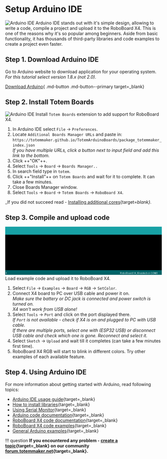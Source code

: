 # Setup Arduino IDE

![Arduino IDE](/assets/images/arduino-ide-image1.png)
Arduino IDE stands out with it's simple design, allowing to write a code, compile a project and upload it to the RoboBoard X4. This is one of the reasons why it's so popular among beginners. Aside from basic functionality, it has thousands of third-party libraries and code examples to create a project even faster.  


## Step 1. Download Arduino IDE

Go to Arduino website to download application for your operating system.  
*For this tutorial select version 1.8.x (not 2.0).*

[Download Arduino](https://www.arduino.cc/en/software){ .md-button .md-button--primary target=_blank}

## Step 2. Install Totem Boards

![Arduino IDE](/assets/images/arduino-ide-image2.png)
Install `Totem Boards` extension to add support for RoboBoard X4.  

1. In Arduino IDE select `File` → `Preferences`.  
1. Locate `Additional Boards Manager URLs` and paste in:  
    `https://totemmaker.github.io/TotemArduinoBoards/package_totemmaker_index.json`  
    *If you have multiple URLs, click a button next to input field and add this link to the bottom.*
1. Click ++"OK"++.  
1. Select `Tools` → `Board` → `Boards Manager..`  
1. In search field type in `totem`.  
1. Click ++"Install"++ on `Totem Boards` and wait for it to complete. It can take a few minutes.  
1. Close Boards Manager window.  
1. Select `Tools` → `Board` → `Totem Boards` → `RoboBoard X4`.  

_If you did not succeed read - [Installing additional cores](https://www.arduino.cc/en/Guide/Cores){target=_blank}._  

## Step 3. Compile and upload code

![Arduino IDE](/assets/images/arduino-ide-image3.gif)
Load example code and upload it to RoboBoard X4.  

1. Select `File` → `Examples` → `Board` → `RGB` → `SetColor`.  
1. Connect X4 board to PC over USB cable and power it on.  
    _Make sure the battery or DC jack is connected and power switch is turned on._  
    _X4 won't work from USB alone!_  
1. Select `Tools` → `Port` and click on the port displayed there.  
    _If `Port` is not available - check if X4 is on and plugged to PC with USB cable._  
    _If there are multiple ports, select one with (ESP32 USB) or disconnect USB cable and check which one is gone. Reconnect and select it._  
1. Select `Sketch` → `Upload` and wait till it completes (can take a few minutes first time).  
1. RoboBoard X4 RGB will start to blink in different colors. Try other examples of each available feature.  

## Step 4. Using Arduino IDE

For more information about getting started with Arduino, read following topics:  

* [Arduino IDE usage guide](https://www.arduino.cc/en/Guide/Environment){target=_blank}  
* [How to install libraries](https://www.arduino.cc/en/Guide/Libraries){target=_blank}  
* [Using Serial Monitor](https://docs.arduino.cc/software/ide-v2/tutorials/ide-v2-serial-monitor){target=_blank}  
* [Arduino code documentation](https://www.arduino.cc/reference/en/){target=_blank}  
* [RoboBoard X4 code documentation](/roboboard-x4){target=_blank}  
* [RoboBoard X4 code examples](https://github.com/totemmaker/TotemArduinoBoards/tree/master/libraries/TotemX4/examples){target=_blank}  
* [General Arduino examples](https://www.arduino.cc/en/Tutorial/BuiltInExamples){target=_blank}  

!!! question
    **If you encountered any problem - [create a topic](https://forum.totemmaker.net/c/questions/10){target=_blank} on our community [forum.totemmaker.net](https://forum.totemmaker.net){target=_blank}.**